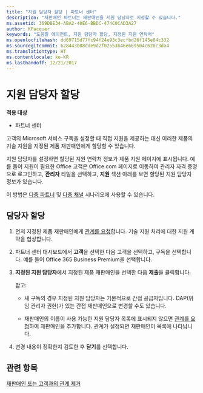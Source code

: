 ```yaml
---
title: "지원 담당자 할당 | 파트너 센터"
description: "재판매인 파트너는 재판매인을 지원 담당자로 지정할 수 있습니다."
ms.assetid: 369DBE34-ABA2-40E6-BBDC-474C0CAD3A27
author: KPacquer
keywords: "도움말 에이전트, 지원 담당자 할당, 지정된 지원 연락처"
ms.openlocfilehash: dd69715d77fc94f24e93c3ecfbd26f145e84c332
ms.sourcegitcommit: 628443b08dde9d2f02553b46e669504c620c3da4
ms.translationtype: HT
ms.contentlocale: ko-KR
ms.lasthandoff: 12/21/2017
---
```

# <a name="assign-support-contacts"></a>지원 담당자 할당

**적용 대상**

-  파트너 센터

고객의 Microsoft 서비스 구독을 설정할 때 직접 지원을 제공하는 대신 이러한 제품의 기술 지원을 지정된 제품 재판매인에게 할당할 수 있습니다.

지원 담당자를 설정하면 할당된 지원 연락처 정보가 제품 지원 페이지에 표시됩니다. 예를 들어 지원이 필요한 Office 고객은 Office.com 페이지로 이동하여 관리자 자격 증명으로 로그인하고, **관리자** 타일을 선택하고, **지원** 섹션 아래를 보면 할당된 지원 담당자 정보가 있습니다.

이 방법은 [다중 파트너](multipartner.md) 및 [다중 채널](multichannel.md) 시나리오에 사용할 수 있습니다. 

<a href="" id="assigncontacts"></a>
## <a name="assign-contacts"></a>담당자 할당

1.  먼저 지정된 제품 재판매인에게 [관계를 요청](request-a-relationship-with-a-customer.md)합니다. 기술 지원 처리에 대한 지원 계약을 협상합니다.

2.  파트너 센터 대시보드에서 **고객**을 선택한 다음 고객을 선택하고, 구독을 선택합니다. 예를 들어 Office 365 Business Premium을 선택합니다.

3.  **지정된 지원 담당자**에서 지정된 제품 재판매인을 선택한 다음 **제출**을 클릭합니다. 

    참고: 
    
    *  새 구독의 경우 지정된 지원 담당자는 기본적으로 간접 공급자입니다. DAP(위임 관리자 권한)가 있는 간접 재판매인으로 변경할 수도 있습니다.
    
    *  재판매인의 이름이 사용 가능한 지원 담당자 목록에 표시되지 않으면 [관계를 요청](request-a-relationship-with-a-customer.md)하여 재판매인을 추가합니다. 관계가 설정되면 재판매인이 목록에 나타납니다.  

4.  변경 내용이 정확한지 검토한 후 **닫기**를 선택합니다.

## <a name="related-topics"></a>관련 항목

[재판매인 또는 고객과의 관계 제거](remove-a-relationship.md)